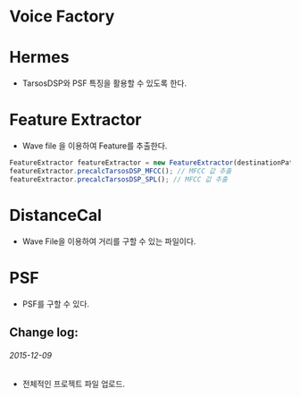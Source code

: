 # Voice Factory


# Hermes


 * TarsosDSP와 PSF 특징을 활용할 수 있도록 한다.

 
# Feature Extractor


 * Wave file 을 이용하여 Feature를 추출한다.
```javascript
FeatureExtractor featureExtractor = new FeatureExtractor(destinationPath);
featureExtractor.precalcTarsosDSP_MFCC(); // MFCC 값 추출
featureExtractor.precalcTarsosDSP_SPL(); // MFCC 값 추출
```

# DistanceCal

 * Wave File을 이용하여 거리를 구할 수 있는 파일이다.


# PSF

 * PSF를 구할 수 있다.

## Change log:

###### 2015-12-09
* 전체적인 프로젝트 파일 업로드.
